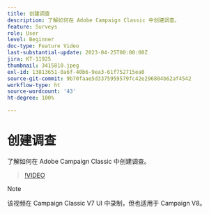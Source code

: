 ```yaml
---
title: 创建调查
description: 了解如何在 Adobe Campaign Classic 中创建调查。
feature: Surveys
role: User
level: Beginner
doc-type: Feature Video
last-substantial-update: 2023-04-25T00:00:00Z
jira: KT-11925
thumbnail: 3415810.jpeg
exl-id: 13813651-0a6f-40b6-9ea3-61f752715ea0
source-git-commit: 9b70faae5d3375959579fc42e296804b62af4542
workflow-type: ht
source-wordcount: '43'
ht-degree: 100%

---
```


# 创建调查

了解如何在 Adobe Campaign Classic 中创建调查。

>[!VIDEO](https://video.tv.adobe.com/v/3415810/?learn=on)

>[!NOTE]
>该视频在 Campaign Classic V7 UI 中录制，但也适用于 Campaign V8。
